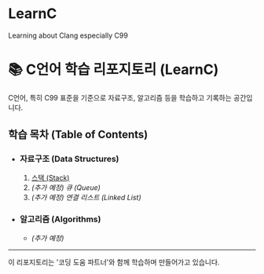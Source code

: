 # LearnC
Learning about Clang especially C99

# 📚 C언어 학습 리포지토리 (LearnC)

C언어, 특히 C99 표준을 기준으로 자료구조, 알고리즘 등을 학습하고 기록하는 공간입니다.

## 학습 목차 (Table of Contents)

-   ### 자료구조 (Data Structures)
    1.  [스택 (Stack)](./stack/stack_notes.md)
    2.  *(추가 예정) 큐 (Queue)*
    3.  *(추가 예정) 연결 리스트 (Linked List)*

-   ### 알고리즘 (Algorithms)
    - *(추가 예정)*

---

이 리포지토리는 '코딩 도움 파트너'와 함께 학습하며 만들어가고 있습니다.
